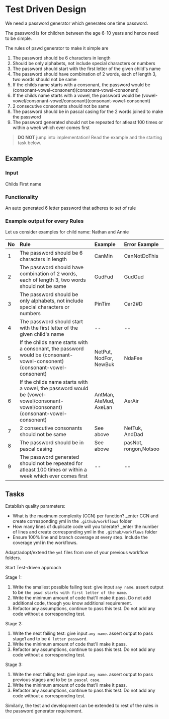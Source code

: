 # Test Driven Design

We need a password generator which generates one time password.

The password is for children between the age 6-10 years and hence need to be simple.

The rules of pswd generator to make it simple are
1. The password should be 6 characters in length
1. Should be only alphabets, not include special characters or numbers
1. The password should start with the first letter of the given child's name
1. The password should have combination of 2 words, each of length 3, two words should not be same
1. If the childs name starts with a consonant, the password would be (consonant-vowel-consonent)(consonant-vowel-consonent)
1. If the childs name starts with a vowel, the password would be (vowel-vowel/consonant-vowel/consonant)(consonant-vowel-consonent)
1. 2 consecutive consonants should not be same
1. The password should be in pascal casing for the 2 words joined to make the password
1. The password generated should not be repeated for atleast 100 times or within a week which ever comes first


> **DO NOT** jump into implementation! Read the example and the starting task below.

## Example
### Input

Childs First name

### Functionality

An auto generated 6 letter password that adheres to set of rule

### Example output for every Rules 
Let us consider examples for child name: Nathan and Annie

| No | Rule  | Example | Error Example |
| :--|:----------------------| :-----|:-----|
| 1 | The password should be 6 characters in length | CanMin | CanNotDoThis |
| 2 | The password should have combination of 2 words, each of length 3, two words should not be same | GudFud | GudGud |
| 3 | The password should be only alphabets, not include special characters or numbers | PinTim | Car2#D |
| 4 | The password should start with the first letter of the given child's name |  -- | -- | 
| 5 | If the childs name starts with a consonant, the password would be (consonant-vowel-consonent)(consonant-vowel-consonent) | NetPut, NodFor, NewBuk | NdaFee| 
| 6 | If the childs name starts with a vowel, the password would be (vowel-vowel/consonant-vowel/consonant)(consonant-vowel-consonent) |AntMan, AteMud, AxeLan | AerAir| 
| 7 | 2 consecutive consonants should not be same | See above |NetTuk, AndDad | 
| 8 | The password should be in pascal casing | See above | pasNot, rongon,Notsoo | 
| 9 | The password generated should not be repeated for atleast 100 times or within a week which ever comes first | -- | -- | 

## Tasks

Establish quality parameters: 
- What is the maximum complexity (CCN) per function? _enter CCN and create corresponding yml in the `.github/workflows` folder
- How many lines of duplicate code will you tolerate? _enter the number of lines and create corresponding yml in the `.github/workflows` folder
- Ensure 100% line and branch coverage at every step. Include the coverage yml in the workflows.

Adapt/adopt/extend the `yml` files from one of your previous workflow folders.

Start Test-driven approach

Stage 1:
1. Write the smallest possible failing test: give input `any name`. assert output to be `the pswd starts with first letter of the name`.
1. Write the minimum amount of code that'll make it pass. Do not add additional code, though you know additional requirement. 
1. Refactor any assumptions, continue to pass this test. Do not add any code without a corresponding test.

Stage 2:
1. Write the next failing test: give input `any name`. assert output to pass stage1 and to be `6 letter password`.
1. Write the minimum amount of code that'll make it pass.
1. Refactor any assumptions, continue to pass this test. Do not add any code without a corresponding test.

Stage 3:
1. Write the next failing test: give input `any name`. assert output to pass previous stages and to be `in pascal case`.
1. Write the minimum amount of code that'll make it pass.
1. Refactor any assumptions, continue to pass this test. Do not add any code without a corresponding test.

Similarly, the test and development can be extended to rest of the rules in the password generator requirement.

